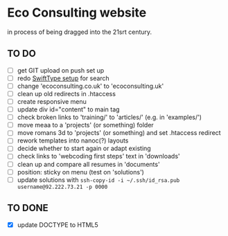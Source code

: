 # Eco Consulting website

in process of being dragged into the 21srt century.

## TO DO

- [ ] get GIT upload on push set up
- [ ] redo [SwiftType setup](https://github.com/swiftype/swiftype-search-jquery) for search
- [ ] change 'ecoconsulting.co.uk' to 'ecoconsulting.uk'
- [ ] clean up old redirects in .htaccess
- [ ] create responsive menu
- [ ] update div id="content" to main tag
- [ ] check broken links to 'training/' to 'articles/' (e.g. in 'examples/')
- [ ] move meaa to a 'projects' (or something) folder
- [ ] move romans 3d to 'projects' (or something) and set .htaccess redirect
- [ ] rework templates into nanoc(?) layouts
- [ ] decide whether to start again or adapt existing
- [ ] check links to 'webcoding first steps' text in 'downloads'
- [ ] clean up and compare all resumes in 'documents'
- [ ] position: sticky on menu (test on 'solutions')
- [ ] update solutions with `ssh-copy-id -i ~/.ssh/id_rsa.pub username@92.222.73.21 -p 0000`

## TO DONE

- [x] update DOCTYPE to HTML5

